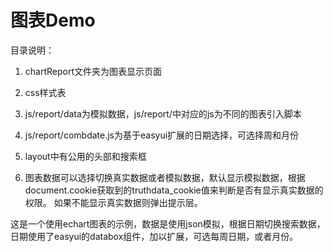 # 图表Demo

目录说明：

1. chartReport文件夹为图表显示页面
2. css样式表
3. js/report/data为模拟数据，js/report/中对应的js为不同的图表引入脚本
4. js/report/combdate.js为基于easyui扩展的日期选择，可选择周和月份
5. layout中有公用的头部和搜索框

6. 图表数据可以选择切换真实数据或者模拟数据，默认显示模拟数据，根据document.cookie获取到的truthdata_cookie值来判断是否有显示真实数据的权限。
如果不能显示真实数据则弹出提示层。

这是一个使用echart图表的示例，数据是使用json模拟，根据日期切换搜索数据，日期使用了easyui的databox组件，加以扩展，可选每周日期，或者月份。
